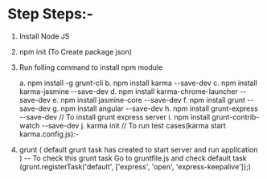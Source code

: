 Step Steps:-
=================
1. Install Node JS
2. npm init	(To Create package json)
3. Run folling command to install npm module
	
	a. npm install -g grunt-cli
	b. npm install karma --save-dev
	c. npm install karma-jasmine --save-dev
	d. npm install karma-chrome-launcher --save-dev
	e. npm install jasmine-core --save-dev
	f.  npm install grunt --save-dev
	g. npm install angular --save-dev
	h. npm install grunt-express --save-dev   // To install grunt express server
	i. npm install grunt-contrib-watch --save-dev
	j. karma init  // To run test cases(karma start karma.config.js):-
	
	
4. grunt ( default grunt task has created to start server and run application )
	    -- To check this grunt task 
			Go to gruntfile.js and check default task (grunt.registerTask('default', ['express', 'open', 'express-keepalive']);)